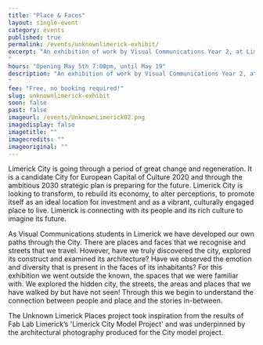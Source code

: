 ```yaml
---
title: "Place & Faces"
layout: single-event
category: events
published: true
permalink: /events/unknownlimerick-exhibit/
excerpt: "An exhibition of work by Visual Communications Year 2, at Limerick School of Art & Design
"
hours: "Opening May 5th 7:00pm, until May 19"
description: "An exhibition of work by Visual Communications Year 2, at Limerick School of Art & Design
"
fee: "Free, no booking required!"
slug: unknownlimerick-exhibit
soon: false
past: false
imageurl: /events/UnknownLimerick02.png
imagedisplay: false
imagetitle: ""
imagecredits: ""
imageoriginal: ""
---
```


Limerick City is going through a period of great change and regeneration. It is a candidate City for European Capital of Culture 2020 and through the ambitious 2030 strategic plan is preparing for the future. Limerick City is looking to transform, to rebuild its economy, to alter perceptions, to promote itself as an ideal location for investment and as a vibrant, culturally engaged place to live. Limerick is connecting with its people and its rich culture to imagine its future. 


As Visual Communications students in Limerick we have developed our own paths through the City. There are places and faces that we recognise and streets that we travel. However, have we truly discovered the city, explored its construct and examined its architecture? Have we observed the emotion and diversity that is present in the faces of its inhabitants? For this exhibition we went outside the known, the spaces that we were familiar with. We explored the hidden city, the streets, the areas and places that we have walked by but have not seen! Through this we begin to understand the connection between people and place and the stories in-between.


The Unknown Limerick Places project took inspiration from the results of Fab Lab Limerick’s 'Limerick City Model Project' and was underpinned by the architectural photography produced for the City model project. 
